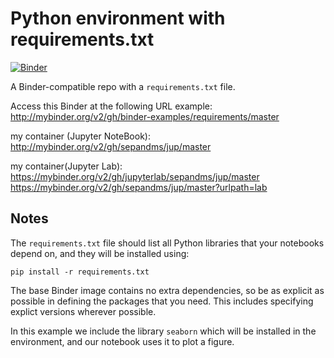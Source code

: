 # Python environment with requirements.txt

[![Binder](http://mybinder.org/badge_logo.svg)](http://mybinder.org/v2/gh/binder-examples/requirements/master)

A Binder-compatible repo with a `requirements.txt` file.

Access this Binder at the following URL 
example:
http://mybinder.org/v2/gh/binder-examples/requirements/master

my container (Jupyter NoteBook):
http://mybinder.org/v2/gh/sepandms/jup/master

my container(Jupyter Lab):
https://mybinder.org/v2/gh/jupyterlab/sepandms/jup/master
https://mybinder.org/v2/gh/sepandms/jup/master?urlpath=lab



## Notes
The `requirements.txt` file should list all Python libraries that your notebooks
depend on, and they will be installed using:

```
pip install -r requirements.txt
```

The base Binder image contains no extra dependencies, so be as
explicit as possible in defining the packages that you need. This includes
specifying explict versions wherever possible.

In this example we include the library `seaborn` which will be installed in
the environment, and our notebook uses it to plot a figure.
